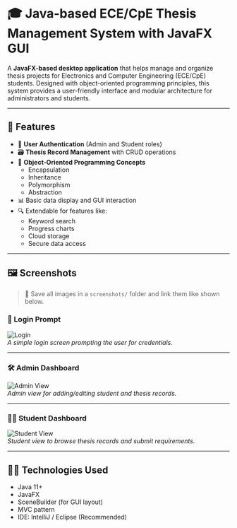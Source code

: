 # 🎓 Java-based ECE/CpE Thesis Management System with JavaFX GUI

A **JavaFX-based desktop application** that helps manage and organize thesis projects for Electronics and Computer Engineering (ECE/CpE) students. Designed with object-oriented programming principles, this system provides a user-friendly interface and modular architecture for administrators and students.

---

## 📌 Features

- 🔐 **User Authentication** (Admin and Student roles)
- 🗃️ **Thesis Record Management** with CRUD operations
- 🧠 **Object-Oriented Programming Concepts**
  - Encapsulation
  - Inheritance
  - Polymorphism
  - Abstraction
- 📊 Basic data display and GUI interaction
- 🔍 Extendable for features like:
  - Keyword search
  - Progress charts
  - Cloud storage
  - Secure data access

---

## 🖼️ Screenshots

> 📂 Save all images in a `screenshots/` folder and link them like shown below.

### 🔐 Login Prompt
![Login](screenshots/login.png)  
*A simple login screen prompting the user for credentials.*

---

### 🛠️ Admin Dashboard
![Admin View](screenshots/admin_view.png)  
*Admin view for adding/editing student and thesis records.*

---

### 👨‍🎓 Student Dashboard
![Student View](screenshots/student_view.png)  
*Student view to browse thesis records and submit requirements.*

---

## 🧑‍💻 Technologies Used

- Java 11+
- JavaFX
- SceneBuilder (for GUI layout)
- MVC pattern
- IDE: IntelliJ / Eclipse (Recommended)

